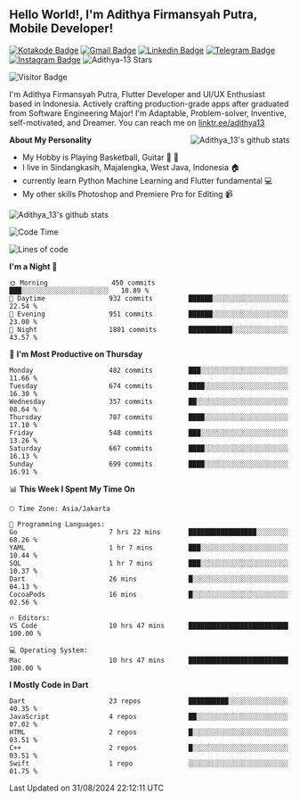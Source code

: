 
## Hello World!, I'm Adithya Firmansyah Putra, Mobile Developer!

[![Kotakode Badge](https://img.shields.io/badge/-Kotakode-green?style=plastic&logo=Kotakode&link=https://kotakode.com/users/527/adithya-13)](https://kotakode.com/users/527/adithya-13)
[![Gmail Badge](https://img.shields.io/badge/-Gmail-white?style=plastic&logo=Gmail&link=mailto:aditputrafirmansyah@gmail.com)](mailto:aditputrafirmansyah@gmail.com)
[![Linkedin Badge](https://img.shields.io/badge/-LinkedIn-blue?style=plastic&logo=Linkedin&link=https://www.linkedin.com/in/aditputrafirmansyah/)](https://www.linkedin.com/in/aditputrafirmansyah/) 
[![Telegram Badge](https://img.shields.io/badge/-Telegram-blue?style=plastic&logo=telegram&link=https://t.me/Adithya_13)](https://t.me/Adithya_13) 
[![Instagram Badge](https://img.shields.io/badge/-Instagram-white?style=plastic&logo=instagram&link=https://www.instagram.com/adithya_firmansyahputra/)](https://www.instagram.com/adithya_firmansyahputra/)
![Adithya-13 Stars](https://img.shields.io/github/stars/Adithya-13?affiliations=OWNER&style=social)

![Visitor Badge](https://visitor-badge.laobi.icu/badge?page_id=Adithya-13.Adithya-13)

I'm Adithya Firmansyah Putra, Flutter Developer and UI/UX Enthusiast based in Indonesia. Actively crafting production-grade apps after graduated from Software Engineering Major! I'm Adaptable, Problem-solver, Inventive, self-motivated, and Dreamer. You can reach me on [linktr.ee/adithya13](https://linktr.ee/adithya13)

<img align="right" alt="Adithya_13's github stats" src="https://github-readme-stats.vercel.app/api/top-langs/?username=Adithya-13&theme=radical&show_icons=true&hide_border=true&line_height=24"/>

**About My Personality**

- My Hobby is Playing Basketball, Guitar :basketball: :guitar: 
- I live in Sindangkasih, Majalengka, West Java, Indonesia :house:
- currently learn Python Machine Learning and Flutter fundamental :computer:
- My other skills Photoshop and Premiere Pro for Editing :video_camera:

<img alt="Adithya_13's github stats" src="https://github-readme-stats.vercel.app/api?username=Adithya-13&count_private=true&show_icons=true&hide_border=true&include_all_commits=true&line_height=24&theme=radical"/>

<!--START_SECTION:waka-->
![Code Time](http://img.shields.io/badge/Code%20Time-2%2C351%20hrs%2055%20mins-blue)

![Lines of code](https://img.shields.io/badge/From%20Hello%20World%20I%27ve%20Written-2.3%20million%20lines%20of%20code-blue)

**I'm a Night 🦉** 

```text
🌞 Morning                450 commits         ███░░░░░░░░░░░░░░░░░░░░░░   10.89 % 
🌆 Daytime                932 commits         ██████░░░░░░░░░░░░░░░░░░░   22.54 % 
🌃 Evening                951 commits         ██████░░░░░░░░░░░░░░░░░░░   23.00 % 
🌙 Night                  1801 commits        ███████████░░░░░░░░░░░░░░   43.57 % 
```
📅 **I'm Most Productive on Thursday** 

```text
Monday                   482 commits         ███░░░░░░░░░░░░░░░░░░░░░░   11.66 % 
Tuesday                  674 commits         ████░░░░░░░░░░░░░░░░░░░░░   16.30 % 
Wednesday                357 commits         ██░░░░░░░░░░░░░░░░░░░░░░░   08.64 % 
Thursday                 707 commits         ████░░░░░░░░░░░░░░░░░░░░░   17.10 % 
Friday                   548 commits         ███░░░░░░░░░░░░░░░░░░░░░░   13.26 % 
Saturday                 667 commits         ████░░░░░░░░░░░░░░░░░░░░░   16.13 % 
Sunday                   699 commits         ████░░░░░░░░░░░░░░░░░░░░░   16.91 % 
```


📊 **This Week I Spent My Time On** 

```text
🕑︎ Time Zone: Asia/Jakarta

💬 Programming Languages: 
Go                       7 hrs 22 mins       █████████████████░░░░░░░░   68.26 % 
YAML                     1 hr 7 mins         ███░░░░░░░░░░░░░░░░░░░░░░   10.44 % 
SQL                      1 hr 7 mins         ███░░░░░░░░░░░░░░░░░░░░░░   10.37 % 
Dart                     26 mins             █░░░░░░░░░░░░░░░░░░░░░░░░   04.13 % 
CocoaPods                16 mins             █░░░░░░░░░░░░░░░░░░░░░░░░   02.56 % 

🔥 Editors: 
VS Code                  10 hrs 47 mins      █████████████████████████   100.00 % 

💻 Operating System: 
Mac                      10 hrs 47 mins      █████████████████████████   100.00 % 
```

**I Mostly Code in Dart** 

```text
Dart                     23 repos            ██████████░░░░░░░░░░░░░░░   40.35 % 
JavaScript               4 repos             ██░░░░░░░░░░░░░░░░░░░░░░░   07.02 % 
HTML                     2 repos             █░░░░░░░░░░░░░░░░░░░░░░░░   03.51 % 
C++                      2 repos             █░░░░░░░░░░░░░░░░░░░░░░░░   03.51 % 
Swift                    1 repo              ░░░░░░░░░░░░░░░░░░░░░░░░░   01.75 % 
```




 Last Updated on 31/08/2024 22:12:11 UTC
<!--END_SECTION:waka-->
